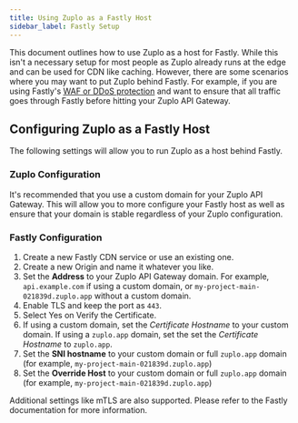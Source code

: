 ```yaml
---
title: Using Zuplo as a Fastly Host
sidebar_label: Fastly Setup
---
```


This document outlines how to use Zuplo as a host for Fastly. While this isn't a
necessary setup for most people as Zuplo already runs at the edge and can be
used for CDN like caching. However, there are some scenarios where you may want
to put Zuplo behind Fastly. For example, if you are using Fastly's
[WAF or DDoS protection](./waf-ddos-fastly.md) and want to ensure that all
traffic goes through Fastly before hitting your Zuplo API Gateway.

## Configuring Zuplo as a Fastly Host

The following settings will allow you to run Zuplo as a host behind Fastly.

### Zuplo Configuration

It's recommended that you use a custom domain for your Zuplo API Gateway. This
will allow you to more configure your Fastly host as well as ensure that your
domain is stable regardless of your Zuplo configuration.

### Fastly Configuration

1. Create a new Fastly CDN service or use an existing one.
2. Create a new Origin and name it whatever you like.
3. Set the **Address** to your Zuplo API Gateway domain. For example,
   `api.example.com` if using a custom domain, or
   `my-project-main-021839d.zuplo.app` without a custom domain.
4. Enable TLS and keep the port as `443`.
5. Select Yes on Verify the Certificate.
6. If using a custom domain, set the _Certificate Hostname_ to your custom
   domain. If using a `zuplo.app` domain, set the set the _Certificate Hostname_
   to `zuplo.app`.
7. Set the **SNI hostname** to your custom domain or full `zuplo.app` domain
   (for example, `my-project-main-021839d.zuplo.app`)
8. Set the **Override Host** to your custom domain or full `zuplo.app` domain
   (for example, `my-project-main-021839d.zuplo.app`)

Additional settings like mTLS are also supported. Please refer to the Fastly
documentation for more information.
